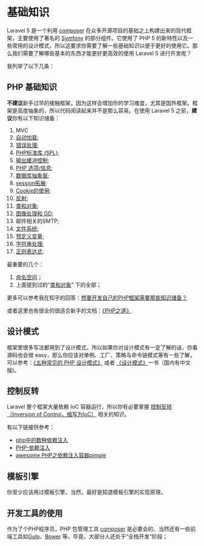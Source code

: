 # 基础知识

Laravel 5 是一个利用  [composer](http://getcomposer.org/) 在众多开源项目的基础之上构建出来的现代框架，主要使用了著名的 [Symfony](http://symfony.com/) 的部分组件。它使用了 PHP 5 的新特性以及一些常用的设计模式，所以这要求你需要了解一些基础知识以便于更好的使用它。那么我们需要了解哪些基本的东西才能更好更高效的使用 Laravel 5 进行开发呢？

我列举了以下几条：

## PHP 基础知识
  
  **不建议**新手过早的接触框架，因为这样会增加你的学习难度，尤其是国外框架。框架是高度抽象的，所以代码阅读起来并不是那么容易。在使用 Laravel 5 之前，**建议**你有以下知识储备：
  
 1. MVC
 2. [自动加载](http://php.net/manual/zh/language.oop5.autoload.php);
 3. [错误处理](http://php.net/manual/zh/book.errorfunc.php);
 4. [PHP标准库 (SPL)](http://php.net/manual/zh/book.spl.php#book.spl);
 5. [输出缓冲控制](http://php.net/manual/zh/book.outcontrol.php);
 6. [PHP 选项/信息](http://php.net/manual/zh/book.info.php);
 7. [数据库抽象层](http://php.net/manual/zh/refs.database.abstract.php);
 8. [session拓展](http://php.net/manual/zh/refs.basic.session.php);
 9. [Cookie的使用](http://php.net/manual/zh/features.cookies.php);
 10. [反射](http://php.net/manual/zh/book.reflection.php);
 11. [类和对象](http://php.net/manual/zh/book.classobj.php);
 12. [图像处理和 GD](http://php.net/manual/zh/book.image.php);
 13. 邮件相关的SMTP;
 14. [文件系统](http://php.net/manual/en/book.filesystem.php);
 15. [预定义变量](http://php.net/manual/zh/reserved.variables.php);
 16. [字符串处理](http://php.net/manual/zh/book.strings.php);
 17. [正则表达式](http://php.net/manual/en/book.pcre.php);
 
最重要的几个：

 1. [命名空间](http://php.net/manual/zh/language.namespaces.php)；
 2. 上面提到过的“[类和对象](http://php.net/manual/zh/book.classobj.php)” 下的全部；

 
更多可以参考我在知乎的回答：[想要开发自己的PHP框架需要那些知识储备？](http://www.zhihu.com/question/26635323/answer/33812516)

或者这里也有很全的很适合新手的文档：[《PHP之道》](http://wulijun.github.io/php-the-right-way/)

## 设计模式
  
  框架里很多写法都用到了设计模式，所以如果你对设计模式有一定了解的话，你看源码也会很 easy，那么你应该对单例、工厂、策略与命令链模式等有一些了解，可以参考：[《五种常见的 PHP 设计模式》](http://www.ibm.com/developerworks/cn/opensource/os-php-designptrns/) 或者 [《设计模式》](http://www.amazon.com/gp/product/0201633612)一书（国内有中文版)。

## 控制反转

  Laravel 整个框架大量依赖 IoC 容器运行，所以你有必要掌握 [控制反转（Inversion of Control，缩写为IoC）](http://zh.wikipedia.org/wiki/%E6%8E%A7%E5%88%B6%E5%8F%8D%E8%BD%AC) 相关的知识。
  
  有以下链接供参考：
  
- [php中的数种依赖注入](http://www.4wei.cn/archives/1002316)
- [PHP-依赖注入](https://github.com/5-say/laravel-4.1-note/blob/master/04.%E7%9F%A5%E8%AF%86%E6%8B%93%E5%B1%95/PHP/PHP-%E4%BE%9D%E8%B5%96%E6%B3%A8%E5%85%A5.md)
- [awesome PHP之依赖注入容器pimple](http://blog.csdn.net/wzllai/article/details/24485245)
  

## 模板引擎

  你至少应该用过模板引擎，当然，最好是知道模板引擎的实现原理。

## 开发工具的使用

 作为了个PHP程序员，PHP 包管理工具 [composer](http://getcomposer.org/) 是必要会的、当然还有一些前端工具如[Gulp](http://gulpjs.com/)、[Bower](http://bower.io/) 等，毕竟，大部分人还处于“全栈开发”阶段；
 
